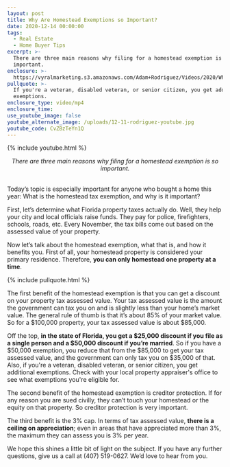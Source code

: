 ```yaml
---
layout: post
title: Why Are Homestead Exemptions so Important?
date: 2020-12-14 00:00:00
tags:
  - Real Estate
  - Home Buyer Tips
excerpt: >-
  There are three main reasons why filing for a homestead exemption is so
  important.
enclosure: >-
  https://vyralmarketing.s3.amazonaws.com/Adam+Rodriguez/Videos/2020/Why+Are+Homestead+Exemptions+so+Important_.mp4
pullquote: >-
  If you're a veteran, disabled veteran, or senior citizen, you get additional
  exemptions.
enclosure_type: video/mp4
enclosure_time:
use_youtube_image: false
youtube_alternate_image: /uploads/12-11-rodriguez-youtube.jpg
youtube_code: CvZBzTeYn1Q
---
```


{% include youtube.html %}

<center><em>There are three main reasons why filing for a homestead exemption is so important.</em></center>

<br>Today’s topic is especially important for anyone who bought a home this year: What is the homestead tax exemption, and why is it important?

First, let’s determine what Florida property taxes actually do. Well, they help your city and local officials raise funds. They pay for police, firefighters, schools, roads, etc. Every November, the tax bills come out based on the assessed value of your property.

Now let’s talk about the homestead exemption, what that is, and how it benefits you. First of all, your homestead property is considered your primary residence. Therefore, **you can only homestead one property at a time**.

{% include pullquote.html %}

The first benefit of the homestead exemption is that you can get a discount on your property tax assessed value. Your tax assessed value is the amount the government can tax you on and is slightly less than your home’s market value. The general rule of thumb is that it’s about 85% of your market value. So for a $100,000 property, your tax assessed value is about $85,000.

Off the top, **in the state of Florida, you get a $25,000 discount if you file as a single person and a $50,000 discount if you’re married**. So if you have a $50,000 exemption, you reduce that from the $85,000 to get your tax assessed value, and the government can only tax you on $35,000 of that. Also, if you're a veteran, disabled veteran, or senior citizen, you get additional exemptions. Check with your local property appraiser's office to see what exemptions you're eligible for.

The second benefit of the homestead exemption is creditor protection. If for any reason you are sued civilly, they can’t touch your homestead or the equity on that property. So creditor protection is very important.

The third benefit is the 3% cap. In terms of tax assessed value, **there is a ceiling on appreciation**; even in areas that have appreciated more than 3%, the maximum they can assess you is 3% per year.

We hope this shines a little bit of light on the subject. If you have any further questions, give us a call at (407) 519-0627. We’d love to hear from you.
